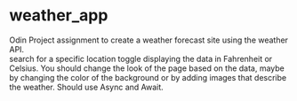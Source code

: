 # weather_app
Odin Project assignment to create a weather forecast site using the weather API.  
search for a specific location
toggle displaying the data in Fahrenheit or Celsius. 
You should change the look of the page based on the data, maybe by changing the color of the background or by adding images that describe the weather.
Should use Async and Await.
